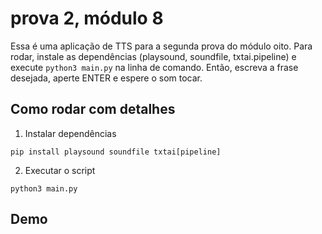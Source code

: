 # prova 2, módulo 8

Essa é uma aplicação de TTS para a segunda prova do módulo oito. Para rodar, instale as dependências (playsound, soundfile, txtai.pipeline) e execute `python3 main.py` na linha de comando. Então, escreva a frase desejada, aperte ENTER e espere o som tocar.

## Como rodar com detalhes

1. Instalar dependências

```
pip install playsound soundfile txtai[pipeline]
```

2. Executar o script

```
python3 main.py
```

## Demo